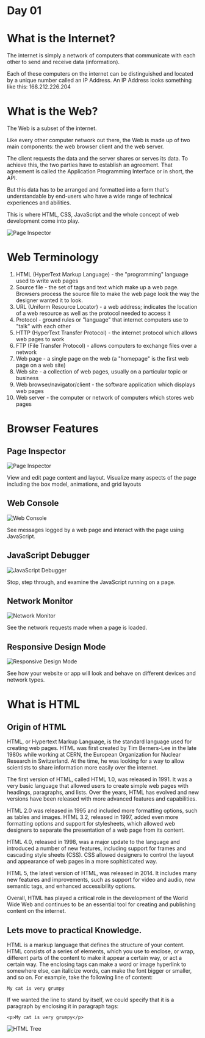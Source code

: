 # Day 01 

# What is the Internet?
The internet is simply a network of computers that communicate with each other to send and receive data (information).

Each of these computers on the internet can be distinguished and located by a unique number called an IP Address. An IP Address looks something like this: 168.212.226.204

# What is the Web?
The Web is a subset of the internet.

Like every other computer network out there, the Web is made up of two main components: the web browser client and the web server.

The client requests the data and the server shares or serves its data. To achieve this, the two parties have to establish an agreement. That agreement is called the Application Programming Interface or in short, the API.

But this data has to be arranged and formatted into a form that's understandable by end-users who have a wide range of technical experiences and abilities.

This is where HTML, CSS, JavaScript and the whole concept of web development come into play.

![Page Inspector](../Images/ana.jpg)

# Web Terminology
1. HTML (HyperText Markup Language) - the "programming" language used to write web pages
2. Source file - the set of tags and text which make up a web page. Browsers process the source file to make the web page look the way the designer wanted it to look.
3. URL (Uniform Resource Locator) - a web address; indicates the location of a web resource as well as the protocol needed to access it
4. Protocol - ground rules or "language" that internet computers use to "talk" with each other
5. HTTP (HyperText Transfer Protocol) - the internet protocol which allows web pages to work
6. FTP (File Transfer Protocol) - allows computers to exchange files over a network
7. Web page - a single page on the web (a "homepage" is the first web page on a web site)
8. Web site - a collection of web pages, usually on a particular topic or business
9. Web browser/navigator/client - the software application which displays web pages
10. Web server - the computer or network of computers which stores web pages

# Browser Features

## Page Inspector
![Page Inspector](../Images/landingpage_pageinspector.png)

View and edit page content and layout. Visualize many aspects of the page including the box model, animations, and grid layouts

## Web Console
![Web Console](../Images/landingpage_console.png)

See messages logged by a web page and interact with the page using JavaScript.

## JavaScript Debugger
![JavaScript Debugger](../Images/landingpage_debugger.png)

Stop, step through, and examine the JavaScript running on a page.

## Network Monitor
![Network Monitor](../Images/landingpage_network.png)

See the network requests made when a page is loaded.

## Responsive Design Mode
![Responsive Design Mode](../Images/landingpage_responsivedesign.png)

See how your website or app will look and behave on different devices and network types.

# What is HTML

## Origin of HTML

HTML, or Hypertext Markup Language, is the standard language used for creating web pages. HTML was first created by Tim Berners-Lee in the late 1980s while working at CERN, the European Organization for Nuclear Research in Switzerland. At the time, he was looking for a way to allow scientists to share information more easily over the internet.

The first version of HTML, called HTML 1.0, was released in 1991. It was a very basic language that allowed users to create simple web pages with headings, paragraphs, and lists. Over the years, HTML has evolved and new versions have been released with more advanced features and capabilities.

HTML 2.0 was released in 1995 and included more formatting options, such as tables and images. HTML 3.2, released in 1997, added even more formatting options and support for stylesheets, which allowed web designers to separate the presentation of a web page from its content.

HTML 4.0, released in 1998, was a major update to the language and introduced a number of new features, including support for frames and cascading style sheets (CSS). CSS allowed designers to control the layout and appearance of web pages in a more sophisticated way.

HTML 5, the latest version of HTML, was released in 2014. It includes many new features and improvements, such as support for video and audio, new semantic tags, and enhanced accessibility options.

Overall, HTML has played a critical role in the development of the World Wide Web and continues to be an essential tool for creating and publishing content on the internet.

## Lets move to practical Knowledge.

HTML is a markup language that defines the structure of your content. HTML consists of a series of elements, which you use to enclose, or wrap, different parts of the content to make it appear a certain way, or act a certain way. The enclosing tags can make a word or image hyperlink to somewhere else, can italicize words, can make the font bigger or smaller, and so on. For example, take the following line of content:

```
My cat is very grumpy
```

If we wanted the line to stand by itself, we could specify that it is a paragraph by enclosing it in paragraph tags:

```hmtl
<p>My cat is very grumpy</p>
```

![HTML Tree](../Images/tree.gif)